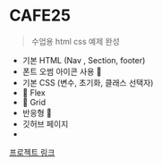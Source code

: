 # CAFE25

>수업용 html css 예제 완성

+ 기본 HTML (Nav , Section, footer) 
+ 폰트 오썸 아이콘 사용 💖
+ 기본 CSS (변수, 초기화, 클래스 선택자)
+ 💨 Flex  
+ 💨 Grid
+ 반응형 🚀
+ 깃허브 페이지 
+ 
[프로젝트 링크](https://maintains00.github.io/cafe25/)
